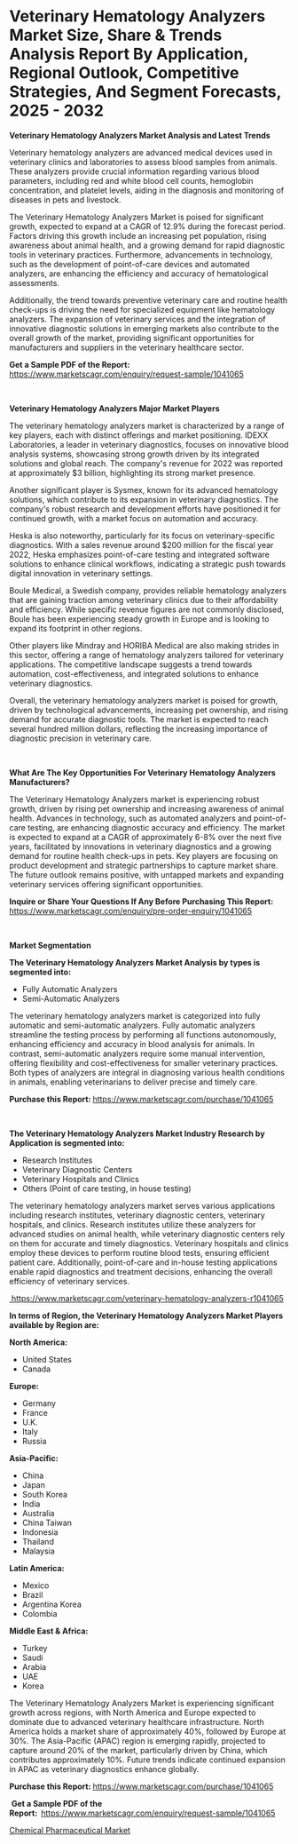 <p><h1>Veterinary Hematology Analyzers Market Size, Share & Trends Analysis Report By Application, Regional Outlook, Competitive Strategies, And Segment Forecasts, 2025 - 2032</h1></p><p><strong>Veterinary Hematology Analyzers Market Analysis and Latest Trends</strong></p>
<p><p>Veterinary hematology analyzers are advanced medical devices used in veterinary clinics and laboratories to assess blood samples from animals. These analyzers provide crucial information regarding various blood parameters, including red and white blood cell counts, hemoglobin concentration, and platelet levels, aiding in the diagnosis and monitoring of diseases in pets and livestock.</p><p>The Veterinary Hematology Analyzers Market is poised for significant growth, expected to expand at a CAGR of 12.9% during the forecast period. Factors driving this growth include an increasing pet population, rising awareness about animal health, and a growing demand for rapid diagnostic tools in veterinary practices. Furthermore, advancements in technology, such as the development of point-of-care devices and automated analyzers, are enhancing the efficiency and accuracy of hematological assessments.</p><p>Additionally, the trend towards preventive veterinary care and routine health check-ups is driving the need for specialized equipment like hematology analyzers. The expansion of veterinary services and the integration of innovative diagnostic solutions in emerging markets also contribute to the overall growth of the market, providing significant opportunities for manufacturers and suppliers in the veterinary healthcare sector.</p></p>
<p><strong>Get a Sample PDF of the Report:&nbsp;</strong> <a href="https://www.marketscagr.com/enquiry/request-sample/1041065?utm_campaign=2724&utm_medium=2&utm_source=Github&utm_content=ia&utm_term=03032025&utm_id=veterinary-hematology-analyzers">https://www.marketscagr.com/enquiry/request-sample/1041065</a></p>
<p>&nbsp;</p>
<p><strong>Veterinary Hematology Analyzers Major Market Players</strong></p>
<p><p>The veterinary hematology analyzers market is characterized by a range of key players, each with distinct offerings and market positioning. IDEXX Laboratories, a leader in veterinary diagnostics, focuses on innovative blood analysis systems, showcasing strong growth driven by its integrated solutions and global reach. The company's revenue for 2022 was reported at approximately $3 billion, highlighting its strong market presence.</p><p>Another significant player is Sysmex, known for its advanced hematology solutions, which contribute to its expansion in veterinary diagnostics. The company's robust research and development efforts have positioned it for continued growth, with a market focus on automation and accuracy.</p><p>Heska is also noteworthy, particularly for its focus on veterinary-specific diagnostics. With a sales revenue around $200 million for the fiscal year 2022, Heska emphasizes point-of-care testing and integrated software solutions to enhance clinical workflows, indicating a strategic push towards digital innovation in veterinary settings.</p><p>Boule Medical, a Swedish company, provides reliable hematology analyzers that are gaining traction among veterinary clinics due to their affordability and efficiency. While specific revenue figures are not commonly disclosed, Boule has been experiencing steady growth in Europe and is looking to expand its footprint in other regions.</p><p>Other players like Mindray and HORIBA Medical are also making strides in this sector, offering a range of hematology analyzers tailored for veterinary applications. The competitive landscape suggests a trend towards automation, cost-effectiveness, and integrated solutions to enhance veterinary diagnostics.</p><p>Overall, the veterinary hematology analyzers market is poised for growth, driven by technological advancements, increasing pet ownership, and rising demand for accurate diagnostic tools. The market is expected to reach several hundred million dollars, reflecting the increasing importance of diagnostic precision in veterinary care.</p></p>
<p>&nbsp;</p>
<p><strong>What Are The Key Opportunities For Veterinary Hematology Analyzers Manufacturers?</strong></p>
<p><p>The Veterinary Hematology Analyzers market is experiencing robust growth, driven by rising pet ownership and increasing awareness of animal health. Advances in technology, such as automated analyzers and point-of-care testing, are enhancing diagnostic accuracy and efficiency. The market is expected to expand at a CAGR of approximately 6-8% over the next five years, facilitated by innovations in veterinary diagnostics and a growing demand for routine health check-ups in pets. Key players are focusing on product development and strategic partnerships to capture market share. The future outlook remains positive, with untapped markets and expanding veterinary services offering significant opportunities.</p></p>
<p><strong>Inquire or Share Your Questions If Any Before Purchasing This Report:</strong> <a href="https://www.marketscagr.com/enquiry/pre-order-enquiry/1041065?utm_campaign=2724&utm_medium=2&utm_source=Github&utm_content=ia&utm_term=03032025&utm_id=veterinary-hematology-analyzers">https://www.marketscagr.com/enquiry/pre-order-enquiry/1041065</a></p>
<p>&nbsp;</p>
<p><strong>Market Segmentation</strong></p>
<p><strong>The Veterinary Hematology Analyzers Market Analysis by types is segmented into:</strong></p>
<p><ul><li>Fully Automatic Analyzers</li><li>Semi-Automatic Analyzers</li></ul></p>
<p><p>The veterinary hematology analyzers market is categorized into fully automatic and semi-automatic analyzers. Fully automatic analyzers streamline the testing process by performing all functions autonomously, enhancing efficiency and accuracy in blood analysis for animals. In contrast, semi-automatic analyzers require some manual intervention, offering flexibility and cost-effectiveness for smaller veterinary practices. Both types of analyzers are integral in diagnosing various health conditions in animals, enabling veterinarians to deliver precise and timely care.</p></p>
<p><strong>Purchase this Report:&nbsp;</strong><a href="https://www.marketscagr.com/purchase/1041065?utm_campaign=2724&utm_medium=2&utm_source=Github&utm_content=ia&utm_term=03032025&utm_id=veterinary-hematology-analyzers">https://www.marketscagr.com/purchase/1041065</a></p>
<p>&nbsp;</p>
<p><strong>The Veterinary Hematology Analyzers Market Industry Research by Application is segmented into:</strong></p>
<p><ul><li>Research Institutes</li><li>Veterinary Diagnostic Centers</li><li>Veterinary Hospitals and Clinics</li><li>Others (Point of care testing, in house testing)</li></ul></p>
<p><p>The veterinary hematology analyzers market serves various applications including research institutes, veterinary diagnostic centers, veterinary hospitals, and clinics. Research institutes utilize these analyzers for advanced studies on animal health, while veterinary diagnostic centers rely on them for accurate and timely diagnostics. Veterinary hospitals and clinics employ these devices to perform routine blood tests, ensuring efficient patient care. Additionally, point-of-care and in-house testing applications enable rapid diagnostics and treatment decisions, enhancing the overall efficiency of veterinary services.</p></p>
<p><a href="https://www.marketscagr.com/veterinary-hematology-analyzers-r1041065?utm_campaign=2724&utm_medium=2&utm_source=Github&utm_content=ia&utm_term=03032025&utm_id=veterinary-hematology-analyzers">&nbsp;https://www.marketscagr.com/veterinary-hematology-analyzers-r1041065</a></p>
<p><strong>In terms of Region, the Veterinary Hematology Analyzers Market Players available by Region are:</strong></p>
<p>
    <p> <strong> North America: </strong>
        <ul>
            <li>United States</li>
            <li>Canada</li>
        </ul>
        </p> 
    <p> <strong> Europe: </strong>
        <ul>
            <li>Germany</li>
            <li>France</li>
            <li>U.K.</li>
            <li>Italy</li>
            <li>Russia</li>
        </ul>
        </p> 
    <p> <strong> Asia-Pacific: </strong>
        <ul>
            <li>China</li>
            <li>Japan</li>
            <li>South Korea</li>
            <li>India</li>
            <li>Australia</li>
            <li>China Taiwan</li>
            <li>Indonesia</li>
            <li>Thailand</li>
            <li>Malaysia</li>
        </ul>
        </p> 
    <p> <strong> Latin America: </strong>
        <ul>
            <li>Mexico</li>
            <li>Brazil</li>
            <li>Argentina Korea</li>
            <li>Colombia</li>
        </ul>
        </p> 
    <p> <strong> Middle East & Africa: </strong>
        <ul>
            <li>Turkey</li>
            <li>Saudi</li>
            <li>Arabia</li>
            <li>UAE</li>
            <li>Korea</li>
        </ul>
    </p>
    </p>
<p><p>The Veterinary Hematology Analyzers Market is experiencing significant growth across regions, with North America and Europe expected to dominate due to advanced veterinary healthcare infrastructure. North America holds a market share of approximately 40%, followed by Europe at 30%. The Asia-Pacific (APAC) region is emerging rapidly, projected to capture around 20% of the market, particularly driven by China, which contributes approximately 10%. Future trends indicate continued expansion in APAC as veterinary diagnostics enhance globally.</p></p>
<p><strong>Purchase this Report: </strong><a href="https://www.marketscagr.com/purchase/1041065?utm_campaign=2724&utm_medium=2&utm_source=Github&utm_content=ia&utm_term=03032025&utm_id=veterinary-hematology-analyzers">https://www.marketscagr.com/purchase/1041065</a></p>
<p>&nbsp;<strong>Get a Sample PDF of the Report:&nbsp;&nbsp;</strong><a href="https://www.marketscagr.com/enquiry/request-sample/1041065?utm_campaign=2724&utm_medium=2&utm_source=Github&utm_content=ia&utm_term=03032025&utm_id=veterinary-hematology-analyzers">https://www.marketscagr.com/enquiry/request-sample/1041065</a></p>
<p><strong></strong></p>
<p><p><a href="https://github.com/meuskocov/Market-Research-Report-List-1/blob/main/chemical-pharmaceutical-market.md?utm_campaign=2724&utm_medium=2&utm_source=Github&utm_content=ia&utm_term=03032025&utm_id=veterinary-hematology-analyzers">Chemical Pharmaceutical Market</a></p></p>